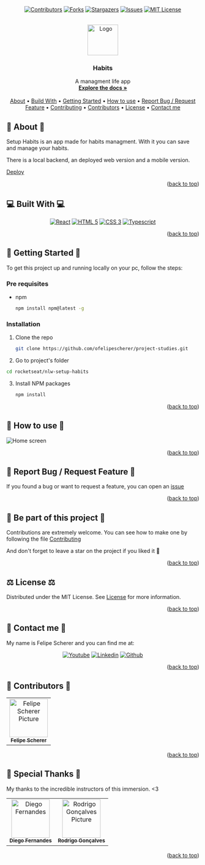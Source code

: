 <a name="readme-top"></a>

<div align="center">

[![Contributors][contributors-shield]][contributors-url]
[![Forks][forks-shield]][forks-url]
[![Stargazers][stars-shield]][stars-url]
[![Issues][issues-shield]][issues-url]
[![MIT License][license-shield]][license-url]

  <br />
  <a href="https://github.com/ofelipescherer/project-studies">
    <img src="https://user-images.githubusercontent.com/62115215/219973282-91c975f0-20fc-4f96-968d-56ad31c0c01f.png" alt="Logo" width="80" height="80">
  </a>

<h3 align="center">Habits</h3>

<p align="center">
A managment life app
<br />
<a href="https://github.com/ofelipescherer/project-studies"><strong>Explore the docs »</strong></a>
<br />
<br />
<a href="#about">About</a>
•
<a href="#stack">Build With</a>
•
<a href="#install">Getting Started</a>
•
<a href="#usage">How to use</a>
•
<a href="#issue">Report Bug / Request Feature</a>
•
<a href="#contributing">Contributing</a>
•
<a href="#contributors">Contributors</a>
•
<a href="#license">License</a>
•
<a href="#contact">Contact me</a>
</p>
</div>

<!-- **********************🐲About🐲********************** -->

<a name="about"></a>

## 🎲 About 🎲

Setup Habits is an app made for habits managment. With it you can save and manage your habits.

There is a local backend, an deployed web version and a mobile version.

[Deploy](https://nlw-setup-habits-dun.vercel.app)

<p align="right">(<a href="#readme-top">back to top</a>)</p>

<!-- **********************🐲Built With🐲********************** -->

<a name="stack"></a>

## 💻 Built With 💻

<div align="center">

[![React][react.js]][react-url]
[![HTML 5][html 5]][html-url]
[![CSS 3][css 3]][css-url]
[![Typescript][typescript]][typescript-url]

</div>

<p align="right">(<a href="#readme-top">back to top</a>)</p>

<!-- **********************🐲Getting Started🐲********************** -->

<a name="install"></a>

## 🚂 Getting Started 🚂

To get this project up and running locally on your pc, follow the steps:

### Pre requisites

- npm
  ```sh
  npm install npm@latest -g
  ```

### Installation

1. Clone the repo
   ```sh
   git clone https://github.com/ofelipescherer/project-studies.git
   ```
2. Go to project's folder

```sh
cd rocketseat/nlw-setup-habits
```

3. Install NPM packages
   ```sh
   npm install
   ```

<p align="right">(<a href="#readme-top">back to top</a>)</p>

<!-- **********************🐲How to use🐲********************** -->

<a name="usage"></a>

## 🙋 How to use 🙋

![Home screen](https://user-images.githubusercontent.com/62115215/219977459-5a8388bf-13b3-4010-950d-95b11d5332bd.png)


<p align="right">(<a href="#readme-top">back to top</a>)</p>

<!-- **********************🐲Report Bug / Request Feature🐲********************** -->

<a name="issue"></a>

## 🐞 Report Bug / Request Feature 🐞

If you found a bug or want to request a feature, you can open an [issue](https://github.com/ofelipescherer/project-studies/issues)

<p align="right">(<a href="#readme-top">back to top</a>)</p>

<!-- **********************🐲Be part of this project🐲********************** -->

<a name="contributing"></a>

## 👋 Be part of this project 👋

Contributions are extremely welcome. You can see how to make one by following the file [Contributing](/CONTRIBUTING.md)

And don't forget to leave a star on the project if you liked it 🤩

<p align="right">(<a href="#readme-top">back to top</a>)</p>

<!-- **********************🐲License🐲********************** -->

<a name="license"></a>

## ⚖️ License ⚖️

Distributed under the MIT License. See [License](/LICENSE.md) for more information.

<p align="right">(<a href="#readme-top">back to top</a>)</p>

<!-- **********************🐲Contact Me🐲********************** -->

<a name="contact"></a>

## 💬 Contact me 💬

My name is Felipe Scherer and you can find me at:

<div align="center">

[![Youtube][youtube-shield]][youtube-url]
[![Linkedin][linkedin-shield]][linkedin-url]
[![Github][github-shield]][github-url]

</div>

<p align="right">(<a href="#readme-top">back to top</a>)</p>

<!-- **********************🐲Contributors🐲********************** -->

<a name="contributors"></a>

## 🤗 Contributors 🤗

<table>
  <tr>
    <td align="center">
      <a href="https://github.com/ofelipescherer">
        <img src="https://avatars.githubusercontent.com/u/62115215" width="100px;" alt="Felipe Scherer Picture"/><br>
        <sub>
          <b>Felipe Scherer</b>
        </sub>
      </a>
    </td>
  </tr>
</table>

<p align="right">(<a href="#readme-top">back to top</a>)</p>

<!-- **********************🐲Contributors🐲********************** -->

<a name="special-thanks"></a>

## 🤗 Special Thanks 🤗

My thanks to the incredible instructors of this immersion. <3

<table>
  <tr>
    <td align="center">
      <a href="https://github.com/diego3g">
        <img src="https://avatars.githubusercontent.com/diego3g" width="100px;" alt="Diego Fernandes"/><br>
        <sub>
          <b>Diego Fernandes</b>
        </sub>
      </a>
    </td>
    <td align="center">
      <a href="https://github.com/rodrigorgtic">
        <img src="https://avatars.githubusercontent.com/rodrigorgtic" width="100px;" alt="Rodrigo Gonçalves Picture"/><br>
        <sub>
          <b>Rodrigo Gonçalves</b>
        </sub>
      </a>
    </td>
  </tr>
</table>

<p align="right">(<a href="#readme-top">back to top</a>)</p>

<!-- Badges and Badges Link -->

[contributors-shield]: https://img.shields.io/github/contributors/ofelipescherer/project-studies.svg?style=for-the-badge
[contributors-url]: https://github.com/ofelipescherer/project-studies/graphs/contributors
[forks-shield]: https://img.shields.io/github/forks/ofelipescherer/project-studies.svg?style=for-the-badge
[forks-url]: https://github.com/ofelipescherer/project-studies/network/members
[stars-shield]: https://img.shields.io/github/stars/ofelipescherer/project-studies.svg?style=for-the-badge
[stars-url]: https://github.com/ofelipescherer/project-studies/stargazers
[issues-shield]: https://img.shields.io/github/issues/ofelipescherer/project-studies.svg?style=for-the-badge
[issues-url]: https://github.com/ofelipescherer/project-studies/issues
[license-shield]: https://img.shields.io/github/license/ofelipescherer/project-studies.svg?style=for-the-badge
[license-url]: https://github.com/ofelipescherer/project-studies/blob/master/LICENSE.md
[linkedin-shield]: https://img.shields.io/badge/-LinkedIn-black.svg?style=for-the-badge&logo=linkedin&colorB=0E76A8
[linkedin-url]: https://www.linkedin.com/in/ofelipescherer
[youtube-shield]: https://img.shields.io/badge/YouTube-FF0000?style=for-the-badge&logo=youtube&logoColor=white
[youtube-url]: https://www.youtube.com/channel/UCySqmz_Rohnl53VLoNQsnKg
[github-shield]: https://img.shields.io/badge/Github-000000?style=for-the-badge&logo=github&logoColor=white
[github-url]: https://github.com/ofelipescherer
[react.js]: https://img.shields.io/badge/React-20232A?style=for-the-badge&logo=react&logoColor=61DAFB
[react-url]: https://reactjs.org/
[html 5]: https://img.shields.io/badge/HTML5-E34F26?style=for-the-badge&logo=html5&logoColor=white
[html-url]: https://developer.mozilla.org/en-US/docs/Web/HTML
[css 3]: https://img.shields.io/badge/CSS3-1572B6?style=for-the-badge&logo=css3&logoColor=white
[css-url]: https://developer.mozilla.org/en-US/docs/Web/CSS
[typescript]: https://img.shields.io/badge/TypeScript-007ACC?style=for-the-badge&logo=typescript&logoColor=white
[typescript-url]: https://www.typescriptlang.org
[styled components]: https://img.shields.io/badge/styled--components-DB7093?style=for-the-badge&logo=styled-components&logoColor=white
[styled-components-url]: https://styled-components.com
